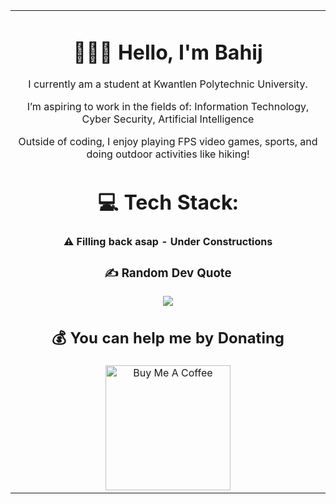<table align="center">
<tr>
<td align="center">

# 🙋🏻‍♂️ Hello, I'm Bahij
I currently am a student at Kwantlen Polytechnic University.

I’m aspiring to work in the fields of:
Information Technology, Cyber Security, Artificial Intelligence

Outside of coding, I enjoy playing FPS video games, sports, and doing outdoor activities like hiking!

# 💻 Tech Stack:
**⚠️ Filling back asap - Under Constructions**


### ✍️ Random Dev Quote
![](https://quotes-github-readme.vercel.app/api?type=horizontal&theme=gruvbox)

## 💰 You can help me by Donating
<div style="text-align: center;">
<a href="https://buymeacoffee.com/Vivreno">
  <img src="https://img.shields.io/badge/Buy%20Me%20a%20Coffee-ffdd00?style=for-the-badge&logo=buy-me-a-coffee&logoColor=black" alt="Buy Me A Coffee" style="width: 200px;">
</a>
</div>


</td>
</tr>
</table>

